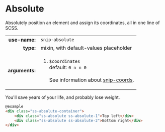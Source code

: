 # Absolute

Absolutely position an element and assign its coordinates, all in one line of SCSS.

|  |  |
| ---: | --- |
| **use-name:** | `snip-absolute` |
| **type:** | mixin, with default-values placeholder |
| **arguments:** | <ol><li>`$coordinates`<br/>default: `0 n n 0`<br/><br/>See information about [snip-coords](#coordinates).</li></ol> |

You'll save years of your life, and probably lose weight.

```html
@example
<div class="ss-absolute-container">
    <div class="ss-absolute ss-absolute-1">Top left</div>
    <div class="ss-absolute ss-absolute-2">Bottom right</div>
</div>
```
